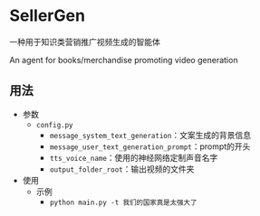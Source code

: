 # SellerGen
 一种用于知识类营销推广视频生成的智能体  

An agent for books/merchandise promoting video generation

## 用法

- 参数
  - `config.py`
    - `message_system_text_generation`：文案生成的背景信息
    - `message_user_text_generation_prompt`：prompt的开头
    - `tts_voice_name`：使用的神经网络定制声音名字
    - `output_folder_root`：输出视频的文件夹
- 使用
  - 示例
    - `python main.py -t 我们的国家真是太强大了`
